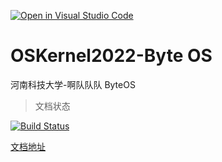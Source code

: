 [![Open in Visual Studio Code](https://classroom.github.com/assets/open-in-vscode-c66648af7eb3fe8bc4f294546bfd86ef473780cde1dea487d3c4ff354943c9ae.svg)](https://classroom.github.com/online_ide?assignment_repo_id=8563891&assignment_repo_type=AssignmentRepo)
# OSKernel2022-Byte OS

河南科技大学-啊队队队 ByteOS

> 文档状态

[![Build Status](http://drone.alexbd.cn/api/badges/yfblock/oskernel2022-byte-os/status.svg)](http://drone.alexbd.cn/yfblock/oskernel2022-byte-os)

[文档地址](http://byteos.alexbd.cn)